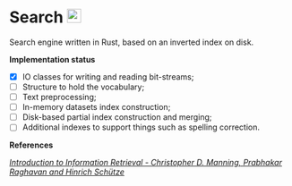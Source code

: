 # Search <img alt="Rust's Crab" width="25px" src="https://rustacean.net/assets/rustacean-flat-noshadow.png"/>

Search engine written in Rust, based on an inverted index on disk.

**Implementation status** 
- [x] IO classes for writing and reading bit-streams;
- [ ] Structure to hold the vocabulary;
- [ ] Text preprocessing;
- [ ] In-memory datasets index construction;
- [ ] Disk-based partial index construction and merging;
- [ ] Additional indexes to support things such as spelling correction.

**References**

[*Introduction to Information Retrieval - Christopher D. Manning, Prabhakar Raghavan and Hinrich Schütze*](https://nlp.stanford.edu/IR-book/information-retrieval-book.html)